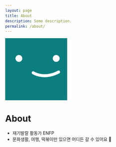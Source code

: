 ```yaml
---
layout: page
title: About
description: Some description.
permalink: /about/
---
```


<img class="img-rounded" src="/assets/img/uploads/profile.png" alt="졔스더(jesther)" width="200">

# About

* 재기발랄 활동가 ENFP
* 문화생활, 여행, 떡볶이만 있으면 어디든 갈 수 있어요 🛫
